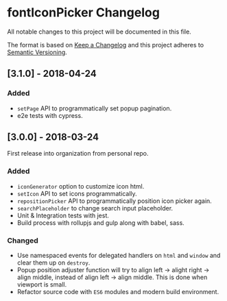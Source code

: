 # fontIconPicker Changelog
All notable changes to this project will be documented in this file.

The format is based on [Keep a Changelog](http://keepachangelog.com/en/1.0.0/)
and this project adheres to [Semantic Versioning](http://semver.org/spec/v2.0.0.html).

## [3.1.0] - 2018-04-24

### Added

- `setPage` API to programmatically set popup pagination.
- e2e tests with cypress.

## [3.0.0] - 2018-03-24

First release into organization from personal repo.

### Added

- `iconGenerator` option to customize icon html.
- `setIcon` API to set icons programmatically.
- `repositionPicker` API to programmatically position icon picker again.
- `searchPlaceholder` to change search input placeholder.
- Unit & Integration tests with jest.
- Build process with rollupjs and gulp along with babel, sass.

### Changed

- Use namespaced events for delegated handlers on `html` and `window` and clear
them up on `destroy`.
- Popup position adjuster function will try to align left -> alight right -> align middle, instead of align left -> align middle. This is done when viewport is small.
- Refactor source code with `ES6` modules and modern build environment.
